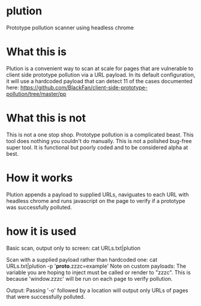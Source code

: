 # plution
Prototype pollution scanner using headless chrome


# What this is
Plution is a convenient way to scan at scale for pages that are vulnerable to client side prototype pollution via a URL payload. In its default configuration, it will use a hardcoded payload that can detect 11 of the cases documented here: https://github.com/BlackFan/client-side-prototype-pollution/tree/master/pp

# What this is not
This is not a one stop shop. Prototype pollution is a complicated beast. This tool does nothing you couldn't do manually. This is not a polished bug-free super tool. It is functional but poorly coded and to be considered alpha at best.

# How it works
Plution appends a payload to supplied URLs, naviguates to each URL with headless chrome and runs javascript on the page to verify if a prototype was successfully polluted.

# how it is used
Basic scan, output only to screen:
cat URLs.txt|plution

Scan with a supplied payload rather than hardcoded one:
cat URLs.txt|plution -p '__proto__.zzzc=example'
Note on custom payloads: The variable you are hoping to inject must be called or render to "zzzc". This is because 'window.zzzc' will be run on each page to verify pollution.

Output:
Passing '-o' followed by a location will output only URLs of pages that were successfully polluted.


